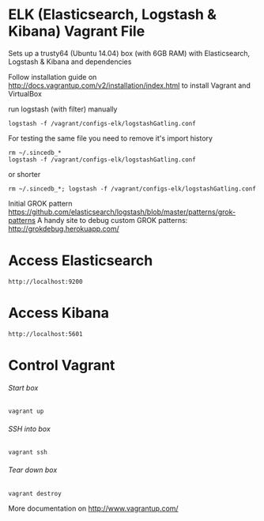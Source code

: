 ELK (Elasticsearch, Logstash & Kibana) Vagrant File
=========

Sets up a trusty64 (Ubuntu 14.04) box (with 6GB RAM) with Elasticsearch, Logstash & Kibana and dependencies

Follow installation guide on http://docs.vagrantup.com/v2/installation/index.html to install Vagrant and VirtualBox

run logstash (with filter) manually
```
logstash -f /vagrant/configs-elk/logstashGatling.conf
```

For testing the same file you need to remove it's import history
```
rm ~/.sincedb_*
logstash -f /vagrant/configs-elk/logstashGatling.conf
```

or shorter
```
rm ~/.sincedb_*; logstash -f /vagrant/configs-elk/logstashGatling.conf
```

Initial GROK pattern https://github.com/elasticsearch/logstash/blob/master/patterns/grok-patterns
A handy site to debug custom GROK patterns: http://grokdebug.herokuapp.com/

Access Elasticsearch
===================
```
http://localhost:9200
```

Access Kibana
===================
```
http://localhost:5601
```

Control Vagrant
===================

###### Start box
```Shell
vagrant up
```

###### SSH into box
```Shell
vagrant ssh
```

###### Tear down box
```Shell
vagrant destroy
```

More documentation on http://www.vagrantup.com/